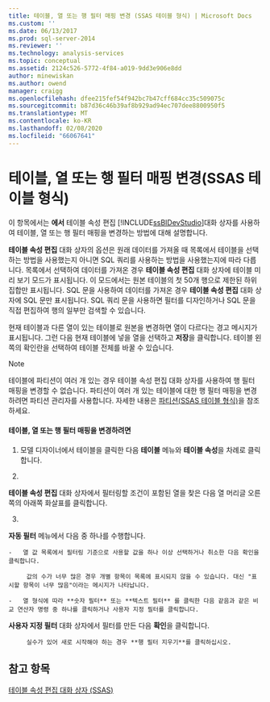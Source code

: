 ```yaml
---
title: 테이블, 열 또는 행 필터 매핑 변경 (SSAS 테이블 형식) | Microsoft Docs
ms.custom: ''
ms.date: 06/13/2017
ms.prod: sql-server-2014
ms.reviewer: ''
ms.technology: analysis-services
ms.topic: conceptual
ms.assetid: 2124c526-5772-4f84-a019-9dd3e906e8dd
author: minewiskan
ms.author: owend
manager: craigg
ms.openlocfilehash: dfee215fef54f942bc7b47cff684cc35c509075c
ms.sourcegitcommit: b87d36c46b39af8b929ad94ec707dee8800950f5
ms.translationtype: MT
ms.contentlocale: ko-KR
ms.lasthandoff: 02/08/2020
ms.locfileid: "66067641"
---
```

# <a name="change-table-column-or-row-filter-mappings-ssas-tabular"></a>테이블, 열 또는 행 필터 매핑 변경(SSAS 테이블 형식)
  이 항목에서는 **에서** 테이블 속성 편집 [!INCLUDE[ssBIDevStudio](../../includes/ssbidevstudio-md.md)]대화 상자를 사용하여 테이블, 열 또는 행 필터 매핑을 변경하는 방법에 대해 설명합니다.  
  
 
  **테이블 속성 편집** 대화 상자의 옵션은 원래 데이터를 가져올 때 목록에서 테이블을 선택하는 방법을 사용했는지 아니면 SQL 쿼리를 사용하는 방법을 사용했는지에 따라 다릅니다. 목록에서 선택하여 데이터를 가져온 경우 **테이블 속성 편집** 대화 상자에 테이블 미리 보기 모드가 표시됩니다. 이 모드에서는 원본 테이블의 첫 50개 행으로 제한된 하위 집합만 표시됩니다. SQL 문을 사용하여 데이터를 가져온 경우 **테이블 속성 편집** 대화 상자에 SQL 문만 표시됩니다. SQL 쿼리 문을 사용하면 필터를 디자인하거나 SQL 문을 직접 편집하여 행의 일부만 검색할 수 있습니다.  
  
 현재 테이블과 다른 열이 있는 테이블로 원본을 변경하면 열이 다르다는 경고 메시지가 표시됩니다. 그런 다음 현재 테이블에 넣을 열을 선택하고 **저장**을 클릭합니다. 테이블 왼쪽의 확인란을 선택하여 테이블 전체를 바꿀 수 있습니다.  
  
> [!NOTE]  
>  테이블에 파티션이 여러 개 있는 경우 테이블 속성 편집 대화 상자를 사용하여 행 필터 매핑을 변경할 수 없습니다. 파티션이 여러 개 있는 테이블에 대한 행 필터 매핑을 변경하려면 파티션 관리자를 사용합니다. 자세한 내용은 [파티션&#40;SSAS 테이블 형식&#41;](partitions-ssas-tabular.md)을 참조하세요.  
  
#### <a name="to-change-table-column-or-row-filter-mappings"></a>테이블, 열 또는 행 필터 매핑을 변경하려면  
  
1.  모델 디자이너에서 테이블을 클릭한 다음 **테이블** 메뉴와 **테이블 속성**을 차례로 클릭합니다.  
  
2.  
  **테이블 속성 편집** 대화 상자에서 필터링할 조건이 포함된 열을 찾은 다음 열 머리글 오른쪽의 아래쪽 화살표를 클릭합니다.  
  
3.  
  **자동 필터** 메뉴에서 다음 중 하나를 수행합니다.  
  
    -   열 값 목록에서 필터링 기준으로 사용할 값을 하나 이상 선택하거나 취소한 다음 확인을 클릭합니다.  
  
         값의 수가 너무 많은 경우 개별 항목이 목록에 표시되지 않을 수 있습니다. 대신 "표시할 항목이 너무 많음"이라는 메시지가 나타납니다.  
  
    -   열 형식에 따라 **숫자 필터** 또는 **텍스트 필터** 를 클릭한 다음 같음과 같은 비교 연산자 명령 중 하나를 클릭하거나 사용자 지정 필터를 클릭합니다. 
  **사용자 지정 필터** 대화 상자에서 필터를 만든 다음 **확인**을 클릭합니다.  
  
         실수가 있어 새로 시작해야 하는 경우 **행 필터 지우기**를 클릭하십시오.  
  
## <a name="see-also"></a>참고 항목  
 [테이블 속성 편집 대화 상자 &#40;SSAS&#41;](../edit-table-properties-dialog-box-ssas.md)  
  
  
